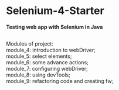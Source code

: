# Selenium-4-Starter
**Testing web app with Selenium in Java**
##
Modules of project:  
module_4: introduction to webDriver;  
module_5: select elements;  
module_6: some advance actions;  
module_7: configuring webDriver;  
module_8: using devTools;  
module_9: refactoring code and creating fw;  
